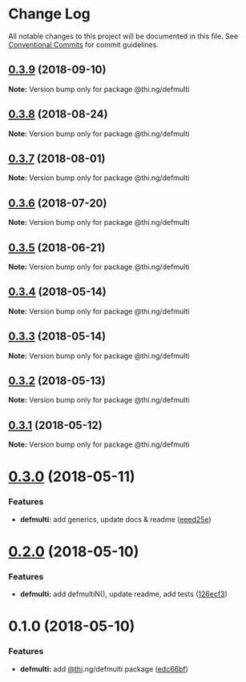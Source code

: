 # Change Log

All notable changes to this project will be documented in this file.
See [Conventional Commits](https://conventionalcommits.org) for commit guidelines.

<a name="0.3.9"></a>
## [0.3.9](https://github.com/thi-ng/umbrella/compare/@thi.ng/defmulti@0.3.8...@thi.ng/defmulti@0.3.9) (2018-09-10)

**Note:** Version bump only for package @thi.ng/defmulti





<a name="0.3.8"></a>
## [0.3.8](https://github.com/thi-ng/umbrella/compare/@thi.ng/defmulti@0.3.7...@thi.ng/defmulti@0.3.8) (2018-08-24)




**Note:** Version bump only for package @thi.ng/defmulti

<a name="0.3.7"></a>
## [0.3.7](https://github.com/thi-ng/umbrella/compare/@thi.ng/defmulti@0.3.6...@thi.ng/defmulti@0.3.7) (2018-08-01)




**Note:** Version bump only for package @thi.ng/defmulti

<a name="0.3.6"></a>
## [0.3.6](https://github.com/thi-ng/umbrella/compare/@thi.ng/defmulti@0.3.5...@thi.ng/defmulti@0.3.6) (2018-07-20)




**Note:** Version bump only for package @thi.ng/defmulti

<a name="0.3.5"></a>
## [0.3.5](https://github.com/thi-ng/umbrella/compare/@thi.ng/defmulti@0.3.4...@thi.ng/defmulti@0.3.5) (2018-06-21)




**Note:** Version bump only for package @thi.ng/defmulti

<a name="0.3.4"></a>
## [0.3.4](https://github.com/thi-ng/umbrella/compare/@thi.ng/defmulti@0.3.3...@thi.ng/defmulti@0.3.4) (2018-05-14)




**Note:** Version bump only for package @thi.ng/defmulti

<a name="0.3.3"></a>
## [0.3.3](https://github.com/thi-ng/umbrella/compare/@thi.ng/defmulti@0.3.2...@thi.ng/defmulti@0.3.3) (2018-05-14)




**Note:** Version bump only for package @thi.ng/defmulti

<a name="0.3.2"></a>
## [0.3.2](https://github.com/thi-ng/umbrella/compare/@thi.ng/defmulti@0.3.1...@thi.ng/defmulti@0.3.2) (2018-05-13)




**Note:** Version bump only for package @thi.ng/defmulti

<a name="0.3.1"></a>
## [0.3.1](https://github.com/thi-ng/umbrella/compare/@thi.ng/defmulti@0.3.0...@thi.ng/defmulti@0.3.1) (2018-05-12)




**Note:** Version bump only for package @thi.ng/defmulti

<a name="0.3.0"></a>
# [0.3.0](https://github.com/thi-ng/umbrella/compare/@thi.ng/defmulti@0.2.0...@thi.ng/defmulti@0.3.0) (2018-05-11)


### Features

* **defmulti:** add generics, update docs & readme ([eeed25e](https://github.com/thi-ng/umbrella/commit/eeed25e))




<a name="0.2.0"></a>
# [0.2.0](https://github.com/thi-ng/umbrella/compare/@thi.ng/defmulti@0.1.0...@thi.ng/defmulti@0.2.0) (2018-05-10)


### Features

* **defmulti:** add defmultiN(), update readme, add tests ([126ecf3](https://github.com/thi-ng/umbrella/commit/126ecf3))




<a name="0.1.0"></a>
# 0.1.0 (2018-05-10)


### Features

* **defmulti:** add [@thi](https://github.com/thi).ng/defmulti package ([edc66bf](https://github.com/thi-ng/umbrella/commit/edc66bf))

